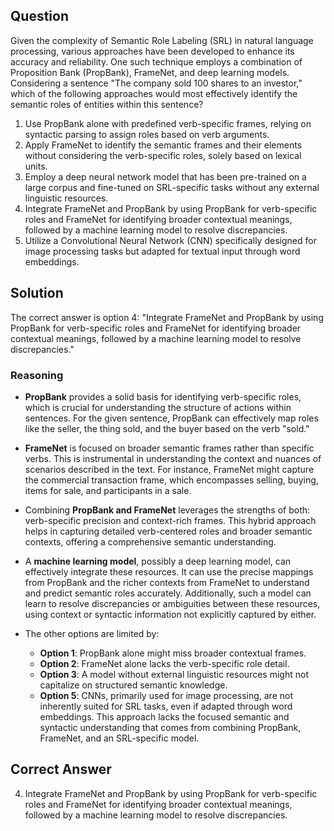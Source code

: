 ## Question
Given the complexity of Semantic Role Labeling (SRL) in natural language processing, various approaches have been developed to enhance its accuracy and reliability. One such technique employs a combination of Proposition Bank (PropBank), FrameNet, and deep learning models. Considering a sentence "The company sold 100 shares to an investor," which of the following approaches would most effectively identify the semantic roles of entities within this sentence?

1. Use PropBank alone with predefined verb-specific frames, relying on syntactic parsing to assign roles based on verb arguments.
2. Apply FrameNet to identify the semantic frames and their elements without considering the verb-specific roles, solely based on lexical units.
3. Employ a deep neural network model that has been pre-trained on a large corpus and fine-tuned on SRL-specific tasks without any external linguistic resources.
4. Integrate FrameNet and PropBank by using PropBank for verb-specific roles and FrameNet for identifying broader contextual meanings, followed by a machine learning model to resolve discrepancies.
5. Utilize a Convolutional Neural Network (CNN) specifically designed for image processing tasks but adapted for textual input through word embeddings.

## Solution

The correct answer is option 4: "Integrate FrameNet and PropBank by using PropBank for verb-specific roles and FrameNet for identifying broader contextual meanings, followed by a machine learning model to resolve discrepancies."

### Reasoning

- **PropBank** provides a solid basis for identifying verb-specific roles, which is crucial for understanding the structure of actions within sentences. For the given sentence, PropBank can effectively map roles like the seller, the thing sold, and the buyer based on the verb "sold."

- **FrameNet** is focused on broader semantic frames rather than specific verbs. This is instrumental in understanding the context and nuances of scenarios described in the text. For instance, FrameNet might capture the commercial transaction frame, which encompasses selling, buying, items for sale, and participants in a sale.

- Combining **PropBank and FrameNet** leverages the strengths of both: verb-specific precision and context-rich frames. This hybrid approach helps in capturing detailed verb-centered roles and broader semantic contexts, offering a comprehensive semantic understanding.

- A **machine learning model**, possibly a deep learning model, can effectively integrate these resources. It can use the precise mappings from PropBank and the richer contexts from FrameNet to understand and predict semantic roles accurately. Additionally, such a model can learn to resolve discrepancies or ambiguities between these resources, using context or syntactic information not explicitly captured by either.

- The other options are limited by:
  - **Option 1**: PropBank alone might miss broader contextual frames.
  - **Option 2**: FrameNet alone lacks the verb-specific role detail.
  - **Option 3**: A model without external linguistic resources might not capitalize on structured semantic knowledge.
  - **Option 5**: CNNs, primarily used for image processing, are not inherently suited for SRL tasks, even if adapted through word embeddings. This approach lacks the focused semantic and syntactic understanding that comes from combining PropBank, FrameNet, and an SRL-specific model.

## Correct Answer

4. Integrate FrameNet and PropBank by using PropBank for verb-specific roles and FrameNet for identifying broader contextual meanings, followed by a machine learning model to resolve discrepancies.